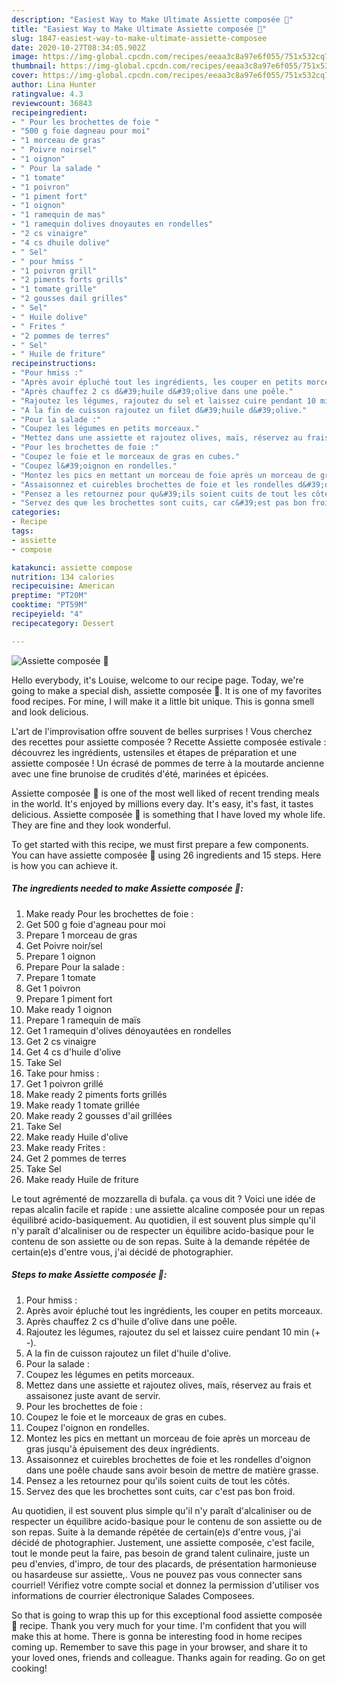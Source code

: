 ```yaml
---
description: "Easiest Way to Make Ultimate Assiette composée 🍴"
title: "Easiest Way to Make Ultimate Assiette composée 🍴"
slug: 1847-easiest-way-to-make-ultimate-assiette-composee
date: 2020-10-27T08:34:05.902Z
image: https://img-global.cpcdn.com/recipes/eeaa3c8a97e6f055/751x532cq70/assiette-composee-🍴-photo-principale-de-la-recette.jpg
thumbnail: https://img-global.cpcdn.com/recipes/eeaa3c8a97e6f055/751x532cq70/assiette-composee-🍴-photo-principale-de-la-recette.jpg
cover: https://img-global.cpcdn.com/recipes/eeaa3c8a97e6f055/751x532cq70/assiette-composee-🍴-photo-principale-de-la-recette.jpg
author: Lina Hunter
ratingvalue: 4.3
reviewcount: 36843
recipeingredient:
- " Pour les brochettes de foie "
- "500 g foie dagneau pour moi"
- "1 morceau de gras"
- " Poivre noirsel"
- "1 oignon"
- " Pour la salade "
- "1 tomate"
- "1 poivron"
- "1 piment fort"
- "1 oignon"
- "1 ramequin de mas"
- "1 ramequin dolives dnoyautes en rondelles"
- "2 cs vinaigre"
- "4 cs dhuile dolive"
- " Sel"
- " pour hmiss "
- "1 poivron grill"
- "2 piments forts grills"
- "1 tomate grille"
- "2 gousses dail grilles"
- " Sel"
- " Huile dolive"
- " Frites "
- "2 pommes de terres"
- " Sel"
- " Huile de friture"
recipeinstructions:
- "Pour hmiss :"
- "Après avoir épluché tout les ingrédients, les couper en petits morceaux."
- "Après chauffez 2 cs d&#39;huile d&#39;olive dans une poêle."
- "Rajoutez les légumes, rajoutez du sel et laissez cuire pendant 10 min (+ -)."
- "A la fin de cuisson rajoutez un filet d&#39;huile d&#39;olive."
- "Pour la salade :"
- "Coupez les légumes en petits morceaux."
- "Mettez dans une assiette et rajoutez olives, maïs, réservez au frais et assaisonez juste avant de servir."
- "Pour les brochettes de foie :"
- "Coupez le foie et le morceaux de gras en cubes."
- "Coupez l&#39;oignon en rondelles."
- "Montez les pics en mettant un morceau de foie après un morceau de gras jusqu&#39;à épuisement des deux ingrédients."
- "Assaisonnez et cuirebles brochettes de foie et les rondelles d&#39;oignon dans une poêle chaude sans avoir besoin de mettre de matière grasse."
- "Pensez a les retournez pour qu&#39;ils soient cuits de tout les côtés."
- "Servez des que les brochettes sont cuits, car c&#39;est pas bon froid."
categories:
- Recipe
tags:
- assiette
- compose

katakunci: assiette compose 
nutrition: 134 calories
recipecuisine: American
preptime: "PT20M"
cooktime: "PT59M"
recipeyield: "4"
recipecategory: Dessert

---
```



![Assiette composée 🍴](https://img-global.cpcdn.com/recipes/eeaa3c8a97e6f055/751x532cq70/assiette-composee-🍴-photo-principale-de-la-recette.jpg)

Hello everybody, it's Louise, welcome to our recipe page. Today, we're going to make a special dish, assiette composée 🍴. It is one of my favorites food recipes. For mine, I will make it a little bit unique. This is gonna smell and look delicious.

L&#39;art de l&#39;improvisation offre souvent de belles surprises ! Vous cherchez des recettes pour assiette composée ? Recette Assiette composée estivale : découvrez les ingrédients, ustensiles et étapes de préparation et une assiette composée ! Un écrasé de pommes de terre à la moutarde ancienne avec une fine brunoise de crudités d&#39;été, marinées et épicées.

Assiette composée 🍴 is one of the most well liked of recent trending meals in the world. It's enjoyed by millions every day. It's easy, it's fast, it tastes delicious. Assiette composée 🍴 is something that I have loved my whole life. They are fine and they look wonderful.


To get started with this recipe, we must first prepare a few components. You can have assiette composée 🍴 using 26 ingredients and 15 steps. Here is how you can achieve it.

<!--inarticleads1-->

##### The ingredients needed to make Assiette composée 🍴:

1. Make ready  Pour les brochettes de foie :
1. Get 500 g foie d&#39;agneau pour moi
1. Prepare 1 morceau de gras
1. Get  Poivre noir/sel
1. Prepare 1 oignon
1. Prepare  Pour la salade :
1. Prepare 1 tomate
1. Get 1 poivron
1. Prepare 1 piment fort
1. Make ready 1 oignon
1. Prepare 1 ramequin de maïs
1. Get 1 ramequin d&#39;olives dénoyautées en rondelles
1. Get 2 cs vinaigre
1. Get 4 cs d&#39;huile d&#39;olive
1. Take  Sel
1. Take  pour hmiss :
1. Get 1 poivron grillé
1. Make ready 2 piments forts grillés
1. Make ready 1 tomate grillée
1. Make ready 2 gousses d&#39;ail grillées
1. Take  Sel
1. Make ready  Huile d&#39;olive
1. Make ready  Frites :
1. Get 2 pommes de terres
1. Take  Sel
1. Make ready  Huile de friture


Le tout agrémenté de mozzarella di bufala. ça vous dit ? Voici une idée de repas alcalin facile et rapide : une assiette alcaline composée pour un repas équilibré acido-basiquement. Au quotidien, il est souvent plus simple qu&#39;il n&#39;y paraît d&#39;alcaliniser ou de respecter un équilibre acido-basique pour le contenu de son assiette ou de son repas. Suite à la demande répétée de certain(e)s d&#39;entre vous, j&#39;ai décidé de photographier. 

<!--inarticleads2-->

##### Steps to make Assiette composée 🍴:

1. Pour hmiss :
1. Après avoir épluché tout les ingrédients, les couper en petits morceaux.
1. Après chauffez 2 cs d&#39;huile d&#39;olive dans une poêle.
1. Rajoutez les légumes, rajoutez du sel et laissez cuire pendant 10 min (+ -).
1. A la fin de cuisson rajoutez un filet d&#39;huile d&#39;olive.
1. Pour la salade :
1. Coupez les légumes en petits morceaux.
1. Mettez dans une assiette et rajoutez olives, maïs, réservez au frais et assaisonez juste avant de servir.
1. Pour les brochettes de foie :
1. Coupez le foie et le morceaux de gras en cubes.
1. Coupez l&#39;oignon en rondelles.
1. Montez les pics en mettant un morceau de foie après un morceau de gras jusqu&#39;à épuisement des deux ingrédients.
1. Assaisonnez et cuirebles brochettes de foie et les rondelles d&#39;oignon dans une poêle chaude sans avoir besoin de mettre de matière grasse.
1. Pensez a les retournez pour qu&#39;ils soient cuits de tout les côtés.
1. Servez des que les brochettes sont cuits, car c&#39;est pas bon froid.


Au quotidien, il est souvent plus simple qu&#39;il n&#39;y paraît d&#39;alcaliniser ou de respecter un équilibre acido-basique pour le contenu de son assiette ou de son repas. Suite à la demande répétée de certain(e)s d&#39;entre vous, j&#39;ai décidé de photographier. Justement, une assiette composée, c&#39;est facile, tout le monde peut la faire, pas besoin de grand talent culinaire, juste un peu d&#39;envies, d&#39;impro, de tour des placards, de présentation harmonieuse ou hasardeuse sur assiette,. Vous ne pouvez pas vous connecter sans courriel! Vérifiez votre compte social et donnez la permission d&#39;utiliser vos informations de courrier électronique Salades Composees. 

So that is going to wrap this up for this exceptional food assiette composée 🍴 recipe. Thank you very much for your time. I'm confident that you will make this at home. There is gonna be interesting food in home recipes coming up. Remember to save this page in your browser, and share it to your loved ones, friends and colleague. Thanks again for reading. Go on get cooking!

